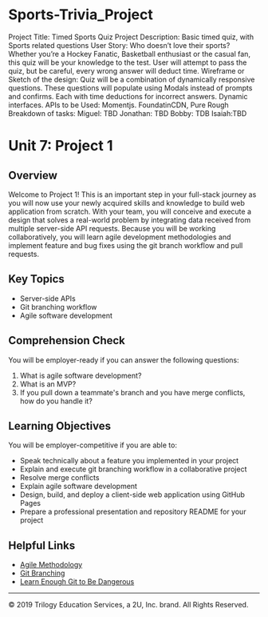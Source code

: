 # Sports-Trivia_Project
Project Title: Timed Sports Quiz
Project Description: Basic timed quiz, with Sports related questions
User Story: Who doesn’t love their sports?  Whether you’re a Hockey Fanatic, Basketball enthusiast or the casual fan, this quiz will be your knowledge to the test.  User will attempt to pass the quiz, but be careful, every wrong answer will deduct time. 
Wireframe or Sketch of the design: Quiz will be a combination of dynamically responsive questions. These questions will populate using Modals instead of prompts and confirms. Each with time deductions for incorrect answers. Dynamic interfaces. 
APIs to be Used: Momentjs. FoundatinCDN, Pure
Rough Breakdown of tasks:
Miguel: TBD
Jonathan: TBD
Bobby: TDB
Isaiah:TBD


# Unit 7: Project 1

## Overview
Welcome to Project 1! This is an important step in your full-stack journey as you will now use your newly acquired skills and knowledge to build web application from scratch. With your team, you will conceive and execute a design that solves a real-world problem by integrating data received from multiple server-side API requests. Because you will be working collaboratively, you will learn agile development methodologies and implement feature and bug fixes using the git branch workflow and pull requests.

## Key Topics
* Server-side APIs
* Git branching workflow
* Agile software development

## Comprehension Check
You will be employer-ready if you can answer the following questions:
1. What is agile software development?
2. What is an MVP?
3. If you pull down a teammate's branch and you have merge conflicts, how do you handle it?

## Learning Objectives
You will be employer-competitive if you are able to:
* Speak technically about a feature you implemented in your project
* Explain and execute git branching workflow in a collaborative project
* Resolve merge conflicts
* Explain agile software development
* Design, build, and deploy a client-side web application using GitHub Pages
* Prepare a professional presentation and repository README for your project

## Helpful Links
* [Agile Methodology](https://en.wikipedia.org/wiki/Agile_software_development)
* [Git Branching](https://git-scm.com/book/en/v2/Git-Branching-Branching-Workflows)
* [Learn Enough Git to Be Dangerous](https://www.learnenough.com/git-tutorial/getting_started)

- - -
© 2019 Trilogy Education Services, a 2U, Inc. brand. All Rights Reserved.
